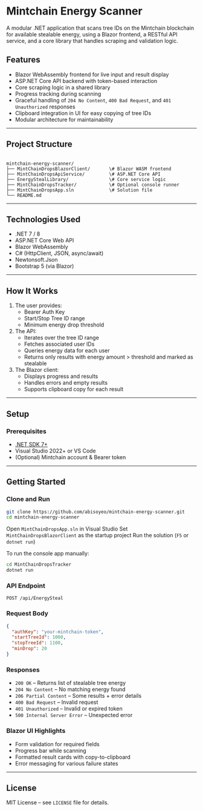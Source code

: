 # Mintchain Energy Scanner

A modular .NET application that scans tree IDs on the Mintchain blockchain for available stealable energy, using a Blazor frontend, a RESTful API service, and a core library that handles scraping and validation logic.

## Features

- Blazor WebAssembly frontend for live input and result display
- ASP.NET Core API backend with token-based interaction
- Core scraping logic in a shared library
- Progress tracking during scanning
- Graceful handling of `204 No Content`, `400 Bad Request`, and `401 Unauthorized` responses
- Clipboard integration in UI for easy copying of tree IDs
- Modular architecture for maintainability

---

## Project Structure

```

mintchain-energy-scanner/
├── MintChainDropsBlazorClient/       \# Blazor WASM frontend
├── MintChainDropsApiService/         \# ASP.NET Core API
├── EnergyStealLibrary/               \# Core service logic
├── MintChainDropsTracker/            \# Optional console runner
├── MintChainDropsApp.sln             \# Solution file
└── README.md

````

---

## Technologies Used

- .NET 7 / 8
- ASP.NET Core Web API
- Blazor WebAssembly
- C# (HttpClient, JSON, async/await)
- Newtonsoft.Json
- Bootstrap 5 (via Blazor)

---

## How It Works

1.  The user provides:
    -   Bearer Auth Key
    -   Start/Stop Tree ID range
    -   Minimum energy drop threshold
2.  The API:
    -   Iterates over the tree ID range
    -   Fetches associated user IDs
    -   Queries energy data for each user
    -   Returns only results with energy amount > threshold and marked as stealable
3.  The Blazor client:
    -   Displays progress and results
    -   Handles errors and empty results
    -   Supports clipboard copy for each result

---

## Setup

### Prerequisites

-   [.NET SDK 7+](https://dotnet.microsoft.com/)
-   Visual Studio 2022+ or VS Code
-   (Optional) Mintchain account & Bearer token

---

## Getting Started

### Clone and Run

```bash
git clone https://github.com/abisoyeo/mintchain-energy-scanner.git
cd mintchain-energy-scanner
````

Open `MintChainDropsApp.sln` in Visual Studio
Set `MintChainDropsBlazorClient` as the startup project
Run the solution (`F5` or `dotnet run`)

To run the console app manually:

```bash
cd MintChainDropsTracker
dotnet run
```

### API Endpoint

`POST /api/EnergySteal`

### Request Body

```json
{
  "authKey": "your-mintchain-token",
  "startTreeId": 1000,
  "stopTreeId": 1100,
  "minDrop": 20
}
```

### Responses

  * `200 OK` – Returns list of stealable tree energy
  * `204 No Content` – No matching energy found
  * `206 Partial Content` – Some results + error details
  * `400 Bad Request` – Invalid request
  * `401 Unauthorized` – Invalid or expired token
  * `500 Internal Server Error` – Unexpected error

### Blazor UI Highlights

  * Form validation for required fields
  * Progress bar while scanning
  * Formatted result cards with copy-to-clipboard
  * Error messaging for various failure states

-----

## License

MIT License – see `LICENSE` file for details.

